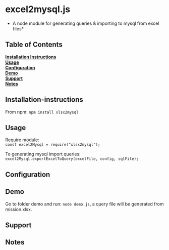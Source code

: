 # excel2mysql.js
* A node module for generating queries & importing to mysql from excel files*

## Table of Contents
**[Installation Instructions](#installation-instructions)**<br>
**[Usage](#Usage)**<br>
**[Configuration](#Configuration)**<br>
**[Demo](#Demo)**<br>
**[Support](#Support)**<br>
**[Notes](#Notes)**<br>



## Installation-instructions
From npm: `npm install xlsx2mysql`
## Usage
Require module:<br>
`const excel2Mysql = require("xlsx2mysql");`

To generating mysql import queries:<br>
`excel2Mysql.exportExcelToQuery(excelFile, config, sqlFile);`

## Configuration

## Demo
Go to folder demo and run: `node demo.js`, a query file will be generated from mission.xlsx.


## Support

## Notes




